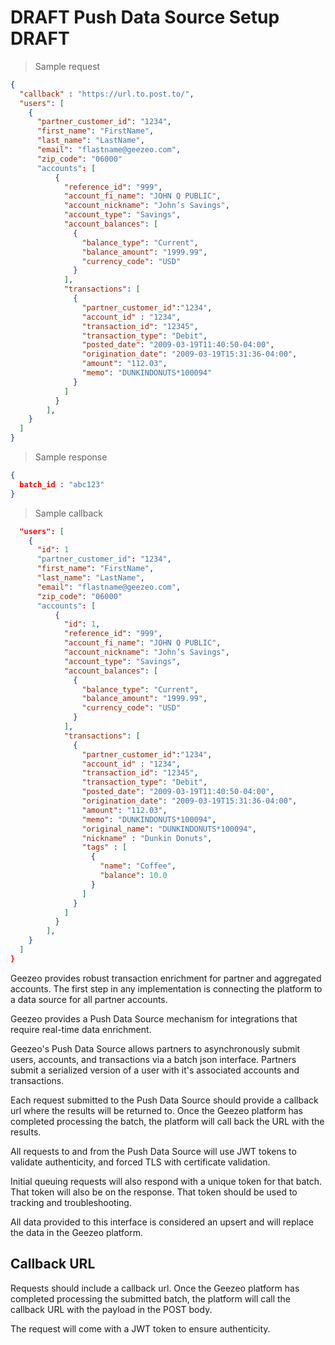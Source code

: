 # DRAFT Push Data Source Setup DRAFT

> Sample request

```json
{
  "callback" : "https://url.to.post.to/",
  "users": [
    {
      "partner_customer_id": "1234",
      "first_name": "FirstName",
      "last_name": "LastName",
      "email": "flastname@geezeo.com",
      "zip_code": "06000"
      "accounts": [
          {
            "reference_id": "999",
            "account_fi_name": "JOHN Q PUBLIC",
            "account_nickname": "John’s Savings",
            "account_type": "Savings",
            "account_balances": [
              {
                "balance_type": "Current",
                "balance_amount": "1999.99",
                "currency_code": "USD"
              }
            ],
            "transactions": [
              {
                "partner_customer_id":"1234",
                "account_id" : "1234",
                "transaction_id": "12345",
                "transaction_type": "Debit",
                "posted_date": "2009-03-19T11:40:50-04:00",
                "origination_date": "2009-03-19T15:31:36-04:00",
                "amount": "112.03",
                "memo": "DUNKINDONUTS*100094"
              }
            ]
          }
        ],
    }
  ]
}
```

> Sample response

```json
{
  batch_id : "abc123"
}
```

> Sample callback

```json
  "users": [
    {
      "id": 1
      "partner_customer_id": "1234",
      "first_name": "FirstName",
      "last_name": "LastName",
      "email": "flastname@geezeo.com",
      "zip_code": "06000"
      "accounts": [
          {
            "id": 1,
            "reference_id": "999",
            "account_fi_name": "JOHN Q PUBLIC",
            "account_nickname": "John’s Savings",
            "account_type": "Savings",
            "account_balances": [
              {
                "balance_type": "Current",
                "balance_amount": "1999.99",
                "currency_code": "USD"
              }
            ],
            "transactions": [
              {
                "partner_customer_id":"1234",
                "account_id" : "1234",
                "transaction_id": "12345",
                "transaction_type": "Debit",
                "posted_date": "2009-03-19T11:40:50-04:00",
                "origination_date": "2009-03-19T15:31:36-04:00",
                "amount": "112.03",
                "memo": "DUNKINDONUTS*100094",
                "original_name": "DUNKINDONUTS*100094",
                "nickname" : "Dunkin Donuts",
                "tags" : [
                  {
                    "name": "Coffee",
                    "balance": 10.0
                  }
                ]
              }
            ]
          }
        ],
    }
  ]
}
```

Geezeo provides robust transaction enrichment for partner and aggregated accounts. The first step in any implementation is connecting the platform to a data source for all partner accounts.

Geezeo provides a Push Data Source mechanism for integrations that require real-time data enrichment.
 
Geezeo's Push Data Source allows partners to asynchronously submit users, accounts, and transactions via a batch json interface. Partners submit a serialized version of a user with it's associated accounts and transactions.
 
Each request submitted to the Push Data Source should provide a callback url where the results will be returned to. Once the Geezeo platform has completed processing the batch, the platform will call back the URL with the results.

All requests to and from the Push Data Source will use JWT tokens to validate authenticity, and forced TLS with certificate validation.

Initial queuing requests will also respond with a unique token for that batch. That token will also be on the response. That token should be used to tracking and troubleshooting.

All data provided to this interface is considered an upsert and will replace the data in the Geezeo platform.

## Callback URL

Requests should include a callback url. Once the Geezeo platform has completed processing the submitted batch, the platform will call the callback URL with the payload in the POST body.

The request will come with a JWT token to ensure authenticity. 